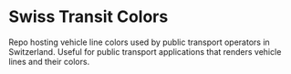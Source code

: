 # Swiss Transit Colors
Repo hosting vehicle line colors used by public transport operators in Switzerland.
Useful for public transport applications that renders vehicle lines and their colors. 
